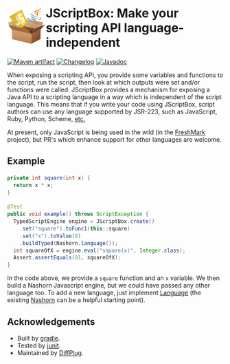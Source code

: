 # <img align="left" src="jscriptbox.png"> JScriptBox: Make your scripting API language-independent
<!---freshmark shields
output = [
  link(shield('Maven artifact', 'mavenCentral', 'com.diffplug.jscriptbox:jscriptbox', 'blue'), 'https://central.sonatype.com/artifact/com.diffplug.jscriptbox/jscriptbox/{{versionLast}}'),
  link(shield('Changelog', 'changelog', '{{versionLast}}', 'blue'), 'CHANGELOG.md'),
  link(shield('Javadoc', 'javadoc', 'here', 'blue'), 'https://javadoc.io/doc/com.diffplug.jscriptbox/jscriptbox')
  ].join('\n');
-->
[![Maven artifact](https://img.shields.io/badge/mavenCentral-com.diffplug.jscriptbox%3Ajscriptbox-blue.svg)](https://central.sonatype.com/artifact/com.diffplug.jscriptbox/jscriptbox/3.0.0)
[![Changelog](https://img.shields.io/badge/changelog-3.0.0-blue.svg)](CHANGELOG.md)
[![Javadoc](https://img.shields.io/badge/javadoc-here-blue.svg)](https://javadoc.io/doc/com.diffplug.jscriptbox/jscriptbox)
<!---freshmark /shields -->

When exposing a scripting API, you provide some variables and functions to the script, run the script, then look at which outputs were set and/or functions were called.  JScriptBox provides a mechanism for exposing a Java API to a scripting language in a way which is independent of the script language.  This means that if you write your code using JScriptBox, script authors can use any language supported by JSR-223, such as JavaScript, Ruby, Python, Scheme, [etc.](http://stackoverflow.com/a/14864450/1153071)

At present, only JavaScript is being used in the wild (in the [FreshMark](https://github.com/diffplug/freshmark) project), but PR's which enhance support for other languages are welcome.

## Example

```java
private int square(int x) {
  return x * x;
}

@Test
public void example() throws ScriptException {
  TypedScriptEngine engine = JScriptBox.create()
    .set("square").toFunc1(this::square)
    .set("x").toValue(9)
    .buildTyped(Nashorn.language());
  int squareOfX = engine.eval("square(x)", Integer.class);
  Assert.assertEquals(81, squareOfX);
}
```

In the code above, we provide a `square`  function and an `x` variable.  We then build a Nashorn Javascript engine, but we could have passed any other language too.  To add a new language, just implement [Language](src/main/java/com/diffplug/jscriptbox/Language.java) (the existing [Nashorn](src/main/java/com/diffplug/jscriptbox/javascript/Nashorn.java) can be a helpful starting point).

## Acknowledgements
* Built by [gradle](http://gradle.org/).
* Tested by [junit](http://junit.org/).
* Maintained by [DiffPlug](http://www.diffplug.com/).
